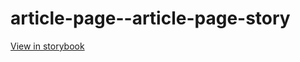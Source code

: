 # article-page--article-page-story

[View in storybook](https://raw.githack.com/Independent-Digital-News-and-Media-Ltd/indy100-pwamp-sb/PR-264-sb/index.html?path=/story/article-page--article-page-story)